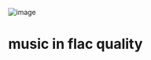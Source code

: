 ![image](https://github.com/user-attachments/assets/b3d816b3-982a-4a38-add1-847c5571baea)
# music in flac quality

